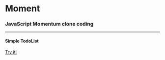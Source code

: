 # Moment

### JavaScript Momentum clone coding
-----------------
#### Simple TodoList

[Try it!](https://xorud1217.github.io/moment/)

